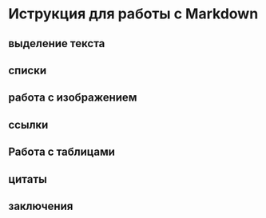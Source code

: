 # Иструкция для работы с Markdown 

## выделение текста 

## списки

## работа с изображением 

## ссылки

## Работа с таблицами 

## цитаты

## заключения
